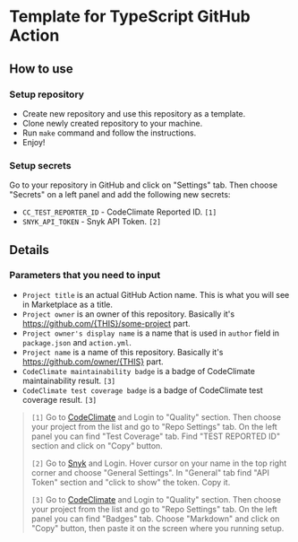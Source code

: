 # Template for TypeScript GitHub Action

<!--description

REPO_TITLE - Title of this GitHub Action, e.g. "Setup Wren CLI"
REPO_OWNER - Owner of the repository, e.g. "fabasoad"
REPO_OWNER_DISPLAY_NAME - Author full name, e.g. "John Doe"
REPO_NAME - Repository name, e.g. "setup-wren-action"

description-->

## How to use

### Setup repository

- Create new repository and use this repository as a template.
- Clone newly created repository to your machine.
- Run `make` command and follow the instructions.
- Enjoy!

### Setup secrets

Go to your repository in GitHub and click on "Settings" tab. Then choose "Secrets" on a left panel and add the following new secrets:

- `CC_TEST_REPORTER_ID` - CodeClimate Reported ID. `[1]`
- `SNYK_API_TOKEN` - Snyk API Token. `[2]`

## Details

### Parameters that you need to input

- `Project title` is an actual GitHub Action name. This is what you will see in Marketplace as a title.
- `Project owner` is an owner of this repository. Basically it's <https://github.com/{THIS}/some-project> part.
- `Project owner's display name` is a name that is used in `author` field in `package.json` and `action.yml`.
- `Project name` is a name of this repository. Basically it's <https://github.com/owner/{THIS}> part.
- `CodeClimate maintainability badge` is a badge of CodeClimate maintainability result. `[3]`
- `CodeClimate test coverage badge` is a badge of CodeClimate test coverage result. `[3]`

> `[1]` Go to [CodeClimate](https://codeclimate.com/) and Login to "Quality" section. Then choose your project from the list and go to "Repo Settings" tab. On the left panel you can find "Test Coverage" tab. Find "TEST REPORTED ID" section and click on "Copy" button.
>
> `[2]` Go to [Snyk](https://snyk.io/) and Login. Hover cursor on your name in the top right corner and choose "General Settings". In "General" tab find "API Token" section and "click to show" the token. Copy it.
>
> `[3]` Go to [CodeClimate](https://codeclimate.com/) and Login to "Quality" section. Then choose your project from the list and go to "Repo Settings" tab. On the left panel you can find "Badges" tab. Choose "Markdown" and click on "Copy" button, then paste it on the screen where you running setup.
